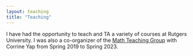 ```yaml
---
layout: teaching
title: "Teaching"
---
```


I have had the opportunity to teach and TA a variety of courses at Rutgers University. I was also a co-organizer of the [Math Teaching Group](https://sites.math.rutgers.edu/~cy257/TeachingGroup.html) with Corrine Yap from Spring 2019 to Spring 2023. 